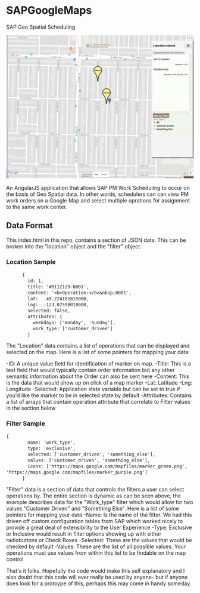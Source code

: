 # SAPGoogleMaps
SAP Geo Spatial Scheduling

![App Screenshot](https://github.com/wiredash/SAPGoogleMaps/blob/master/APPSC.png)

An AngularJS application that allows SAP PM Work Scheduling to occur on the basis of Geo Spatial data. In other words, schedulers can can view PM work orders on a Google Map and select multiple oprations for assignment to the same work center.

## Data Format
This index.html in this repo, contains a section of JSON data. This can be broken into the "location" object and the "filter" object.

### Location Sample
``` 
      {
        id: 1,
        title: 'W0112129-0001',
        content: '<b>Operation:</b>&nbsp;0001',
        lat:   49.224181815000,
        lng:  -123.07598010000,
        selected: false,
        attributes: {
          weekdays: ['monday', 'sunday'],
          work_type: ['customer_driven']
        } 
 ```
The "Location" data contains a list of operations that can be displayed and selected on the map. Here is a list of some pointers for mapping your data:

-ID: A unique value field for identification of marker on map.
-Title: This is a text field that would typically contain order information but any other semantic information about the Order can also be sent here
-Content: This is the data that would show up on click of a map marker
-Lat: Latitude
-Lng: Longitude
-Selected: Application state variable but can be set to true if you'd like the marker to be in selected state by default
-Attributes: Contains a list of arrays that contain operation attribute that correlate to Filter values in the section below


### Filter Sample
```
{
        name: 'work_type',
        type: 'exclusive',
        selected: ['customer_driven', 'something_else'],
        values: ['customer_driven', 'something_else'],
        icons: ['https://maps.google.com/mapfiles/marker_green.png', 'https://maps.google.com/mapfiles/marker_purple.png']
      }
```
"Filter" data is a section of data that controls the filters a user can select operations by. The entire section is dynamic as can be seen above, the example describes data for the "Work_type" filter which would allow for two values "Customer Driven" and "Something Else". Here is a list of some pointers for mapping your data
-Name: Is the name of the filter. We had this driven off custom configuration tables from SAP which worked nicely to provide a great deal of extensibility to the User Experience
-Type: Exclusive or Inclusive would result in filter options showing up with either radiobuttons or Check Boxes
-Selected: These are the values that would be checked by default
-Values: These are the list of all possible values. Your operations must use values from within this list to be findable on the map control



That's it folks. Hopefully the code would make this self explanatory and I also doubt that this code will ever really be used by anyone- but if anyone does look for a protoype of this, perhaps this may come in handy someday.
